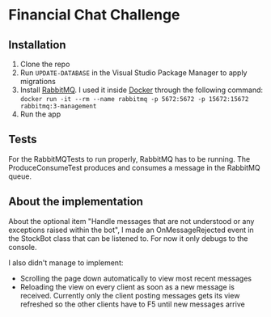 # Financial Chat Challenge

## Installation

1. Clone the repo
2. Run `UPDATE-DATABASE` in the Visual Studio Package Manager to apply migrations
3. Install [RabbitMQ](https://www.rabbitmq.com/). I used it inside [Docker](https://www.docker.com/) through the following command: `docker run -it --rm --name rabbitmq -p 5672:5672 -p 15672:15672 rabbitmq:3-management
`
4. Run the app

## Tests

For the RabbitMQTests to run properly, RabbitMQ has to be running. The ProduceConsumeTest produces and consumes a message in the RabbitMQ queue.

## About the implementation

About the optional item "Handle messages that are not understood or any exceptions raised within the bot", I made an OnMessageRejected event in the StockBot class that can be listened to. For now it only debugs to the console.

I also didn't manage to implement:
- Scrolling the page down automatically to view most recent messages
- Reloading the view on every client as soon as a new message is received. Currently only the client posting messages gets its view refreshed so the other clients have to F5 until new messages arrive
